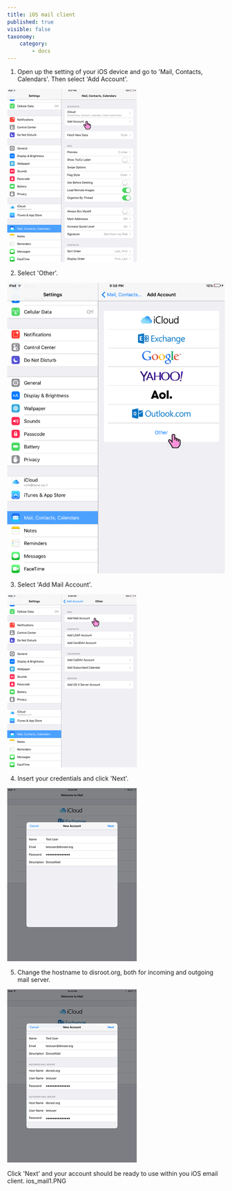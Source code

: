 ```yaml
---
title: iOS mail client
published: true
visible: false
taxonomy:
    category:
        - docs
---
```


1. Open up the setting of your iOS device and go to 'Mail, Contacts, Calendars'. Then select 'Add Account'.

![](en/ios_mail1.PNG)

2. Select 'Other'.

![](en/ios_mail2.PNG)

3. Select 'Add Mail Account'.

![](en/ios_mail3.PNG)

4. Insert your credentials and click 'Next'.

![](en/ios_mail4.PNG)

5. Change the hostname to disroot.org, both for incoming and outgoing mail server.

![](en/ios_mail5.PNG)

Click 'Next' and your account should be ready to use within you iOS email client.
ios_mail1.PNG
